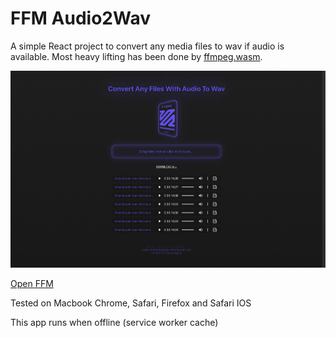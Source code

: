 # FFM Audio2Wav

A simple React project to convert any media files to wav if audio is available.
Most heavy lifting has been done by [ffmpeg.wasm](https://github.com/ffmpegwasm/).

![alt screenshot](snapshot.png)

[Open FFM](https://www.andremichelle.io/ffm/)

Tested on Macbook Chrome, Safari, Firefox and Safari IOS

This app runs when offline (service worker cache)
